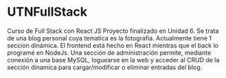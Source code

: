 # UTNFullStack
Curso de Full Stack con React JS
Proyecto finalizado en Unidad 6. 
Se trata de una blog personal cuya tematica es la fotografía. Actualmente tiene 1 seccion dinámica. El frontend está hecho en React mientras que el back lo programé en NodeJs.
Una sección de administración permite, mediante conexión a una base MySQL, loguearse en la web y acceder al CRUD de la sección dinamica para cargar/modificar o eliminar entradas del blog.
